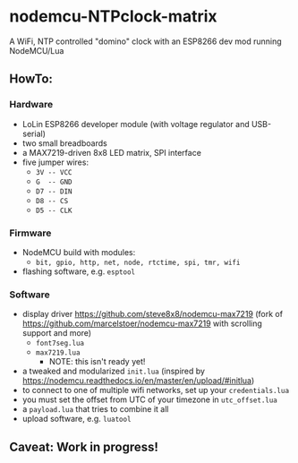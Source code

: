 # nodemcu-NTPclock-matrix
A WiFi, NTP controlled "domino" clock with an ESP8266 dev mod running NodeMCU/Lua

## HowTo:

### Hardware
  * LoLin ESP8266 developer module (with voltage regulator and USB-serial)
  * two small breadboards
  * a MAX7219-driven 8x8 LED matrix, SPI interface
  * five jumper wires:
    * `3V -- VCC`
    * `G  -- GND`
    * `D7 -- DIN`
    * `D8 -- CS`
    * `D5 -- CLK`

### Firmware
  * NodeMCU build with modules:
    * `bit, gpio, http, net, node, rtctime, spi, tmr, wifi`
  * flashing software, e.g. `esptool`

### Software
  * display driver https://github.com/steve8x8/nodemcu-max7219 (fork of https://github.com/marcelstoer/nodemcu-max7219 with scrolling support and more)
    * `font7seg.lua`
    * `max7219.lua`
      * NOTE: this isn't ready yet!
  * a tweaked and modularized `init.lua` (inspired by https://nodemcu.readthedocs.io/en/master/en/upload/#initlua)
  * to connect to one of multiple wifi networks, set up your `credentials.lua`
  * you must set the offset from UTC of your timezone in `utc_offset.lua`
  * a `payload.lua` that tries to combine it all
  * upload software, e.g. `luatool`

## Caveat: Work in progress!
